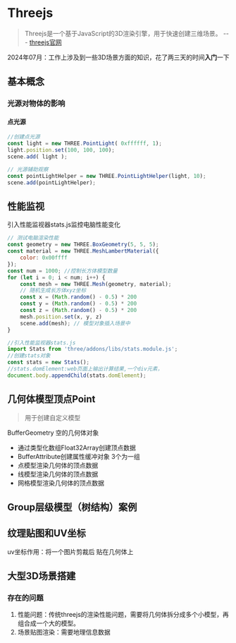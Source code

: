 # Threejs

> Threejs是一个基于JavaScript的3D渲染引擎，用于快速创建三维场景。  --- [threejs官网](https://threejs.org/)

2024年07月：工作上涉及到一些3D场景方面的知识，花了两三天的时间**入门**一下

## 基本概念

### 光源对物体的影响

#### 点光源

```js
//创建点光源
const light = new THREE.PointLight( 0xffffff, 1);
light.position.set(100, 100, 100);
scene.add( light );

// 光源辅助观察
const pointLightHelper = new THREE.PointLightHelper(light, 10);
scene.add(pointLightHelper);
```

## 性能监视

引入性能监视器stats.js监控电脑性能变化

```js
// 测试电脑渲染性能
const geometry = new THREE.BoxGeometry(5, 5, 5);
const material = new THREE.MeshLambertMaterial({
	color: 0x00ffff
});
const num = 1000; //控制长方体模型数量
for (let i = 0; i < num; i++) {
    const mesh = new THREE.Mesh(geometry, material);
    // 随机生成长方体xyz坐标
    const x = (Math.random() - 0.5) * 200
    const y = (Math.random() - 0.5) * 200
    const z = (Math.random() - 0.5) * 200
    mesh.position.set(x, y, z)
    scene.add(mesh); // 模型对象插入场景中
}
```

```js
//引入性能监视器stats.js
import Stats from 'three/addons/libs/stats.module.js';
//创建stats对象
const stats = new Stats();
//stats.domElement:web页面上输出计算结果,一个div元素，
document.body.appendChild(stats.domElement);
```

## 几何体模型顶点Point
> 用于创建自定义模型

BufferGeometry 空的几何体对象
- 通过类型化数组Float32Array创建顶点数据
- BufferAttribute创建属性缓冲对象  3个为一组
- 点模型渲染几何体的顶点数据
- 线模型渲染几何体的顶点数据
- 网格模型渲染几何体的顶点数据

## Group层级模型（树结构）案例

## 纹理贴图和UV坐标
uv坐标作用：将一个图片剪裁后 贴在几何体上

## 大型3D场景搭建

### 存在的问题

1. 性能问题：传统threejs的渲染性能问题，需要将几何体拆分成多个小模型，再组合成一个大的模型。
2. 场景贴图渲染：需要地理信息数据

